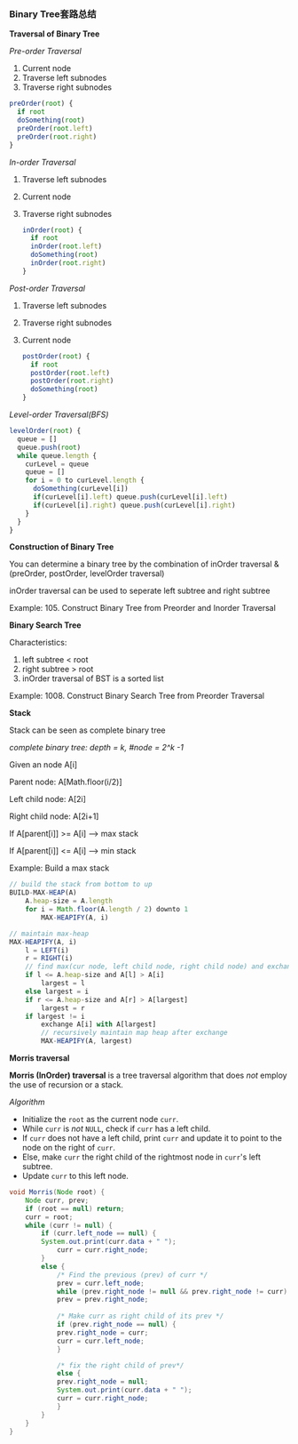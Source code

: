 <h3>Binary Tree套路总结</h3>

<strong>Traversal of Binary Tree</strong>

<em>Pre-order Traversal</em>

1. Current node
2. Traverse left subnodes
3. Traverse right subnodes

```javascript
preOrder(root) {
  if root
  doSomething(root)
  preOrder(root.left)
  preOrder(root.right)
}
```
<em>In-order Traversal</em>

1. Traverse left subnodes

2. Current node

3. Traverse right subnodes

   ```javascript
   inOrder(root) {
     if root
     inOrder(root.left)
     doSomething(root)
     inOrder(root.right)
   }
   ```

<em>Post-order Traversal</em>

1. Traverse left subnodes

2. Traverse right subnodes

3. Current node

   ```javascript
   postOrder(root) {
     if root
     postOrder(root.left)
     postOrder(root.right)
     doSomething(root)
   }
   ```

<em>Level-order Traversal(BFS)</em>

```javascript
levelOrder(root) {
  queue = []
  queue.push(root)
  while queue.length {
    curLevel = queue
    queue = []
    for i = 0 to curLevel.length {
      doSomething(curLevel[i])
      if(curLevel[i].left) queue.push(curLevel[i].left)
      if(curLevel[i].right) queue.push(curLevel[i].right)
    }
  }
}
```



<strong>Construction of Binary Tree</strong>

You can determine a binary tree by the combination of inOrder traversal & (preOrder, postOrder, levelOrder traversal)

inOrder traversal can be used to seperate left subtree and right subtree

Example: 105. Construct Binary Tree from Preorder and Inorder Traversal



<strong>Binary Search Tree</strong>

Characteristics:

1. left subtree < root
2. right subtree > root
3. inOrder traversal of BST is a sorted list

Example: 1008. Construct Binary Search Tree from Preorder Traversal



<strong>Stack</strong>

Stack can be seen as complete binary tree

<em>complete binary tree: depth = k, #node = 2^k -1</em>

Given an node A[i]

Parent node: A[Math.floor(i/2)]

Left child node: A[2i]

Right child node: A[2i+1]

If A[parent[i]] >= A[i] --> max stack

If A[parent[i]] <= A[i] --> min stack

Example: Build a max stack

```javascript
// build the stack from bottom to up
BUILD-MAX-HEAP(A)
	A.heap-size = A.length
	for i = Math.floor(A.length / 2) downto 1
		MAX-HEAPIFY(A, i)

// maintain max-heap
MAX-HEAPIFY(A, i)
	l = LEFT(i)
	r = RIGHT(i)
	// find max(cur node, left child node, right child node) and exchange
	if l <= A.heap-size and A[l] > A[i]
		largest = l
	else largest = i
	if r <= A.heap-size and A[r] > A[largest]
		largest = r
	if largest != i 
		exchange A[i] with A[largest]
		// recursively maintain map heap after exchange
		MAX-HEAPIFY(A, largest)
```



<strong>Morris traversal</strong>

**Morris (InOrder) traversal** is a tree traversal algorithm that does *not* employ the use of recursion or a stack. 

<em>Algorithm</em>

- Initialize the `root` as the current node `curr`.
- While `curr` is *not* `NULL`, check if `curr` has a left child.
- If `curr` does not have a left child, print `curr` and update it to point to the node on the right of `curr`.
- Else, make `curr` the right child of the rightmost node in `curr`'s left subtree.
- Update `curr` to this left node.

```java
void Morris(Node root) {
    Node curr, prev; 
    if (root == null) return; 
    curr = root; 
    while (curr != null) { 
        if (curr.left_node == null) { 
	    System.out.print(curr.data + " "); 
            curr = curr.right_node; 
        } 
        else { 
            /* Find the previous (prev) of curr */
            prev = curr.left_node; 
            while (prev.right_node != null && prev.right_node != curr) 
            prev = prev.right_node; 
    
            /* Make curr as right child of its prev */
            if (prev.right_node == null) { 
	        prev.right_node = curr; 
	        curr = curr.left_node; 
            } 

            /* fix the right child of prev*/
            else { 
	        prev.right_node = null; 
	        System.out.print(curr.data + " "); 
	        curr = curr.right_node; 
            } 
        } 
    }
}
```

